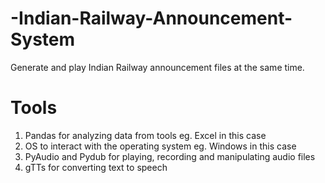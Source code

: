 # -Indian-Railway-Announcement-System
Generate and play Indian Railway announcement files at the same time.
# Tools
1. Pandas for analyzing data from tools eg. Excel in this case
2. OS to interact with the operating system eg. Windows in this case
3. PyAudio and Pydub for playing, recording and manipulating audio files
4. gTTs for converting text to speech

